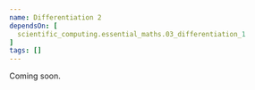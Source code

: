 ```yaml
---
name: Differentiation 2
dependsOn: [
  scientific_computing.essential_maths.03_differentiation_1
]
tags: []
---
```


Coming soon.
